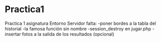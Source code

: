 # Practica1
Practica 1 asignatura Entorno Servidor
falta: 
-poner bordes a la tabla del historial
-la famosa función sin nombre
-session_destroy en jugar.php 
-insertar fotos a la salida de los resultados (opcional)
